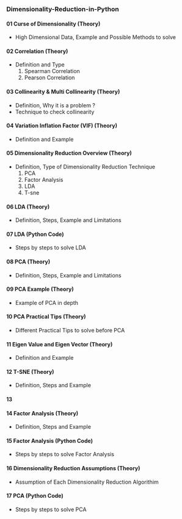 ### Dimensionality-Reduction-in-Python
#### 01 Curse of Dimensionality (Theory)
* High Dimensional Data, Example and Possible Methods to solve
#### 02 Correlation (Theory)
* Definition and Type
  1. Spearman Correlation
  2. Pearson Correlation
#### 03 Collinearity & Multi Collinearity (Theory)
* Definition, Why it is a problem ?
* Technique to check collinearity
#### 04 Variation Inflation Factor (VIF) (Theory)
* Definition and Example
#### 05 Dimensionality Reduction Overview (Theory)
* Definition, Type of Dimensionality Reduction Technique
  1. PCA
  2. Factor Analysis
  3. LDA
  4. T-sne
#### 06 LDA (Theory)
* Definition, Steps, Example and Limitations
#### 07 LDA (Python Code)
* Steps by steps to solve LDA
#### 08 PCA (Theory)
* Definition, Steps, Example and Limitations
#### 09 PCA Example (Theory)
* Example of PCA in depth
#### 10 PCA Practical Tips (Theory)
* Different Practical Tips to solve before PCA
#### 11 Eigen Value and Eigen Vector (Theory)
* Definition and Example
#### 12 T-SNE (Theory)
* Definition, Steps and Example
#### 13

#### 14 Factor Analysis (Theory)
* Definition, Steps and Example

#### 15 Factor Analysis (Python Code)
* Steps by steps to solve Factor Analysis

#### 16 Dimensionality Reduction Assumptions (Theory)
* Assumption of Each Dimensionality Reduction Algorithim

#### 17 PCA (Python Code)
* Steps by steps to solve PCA

